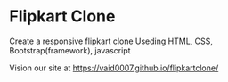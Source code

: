 # Flipkart Clone
Create a responsive flipkart clone
Useding HTML, CSS, Bootstrap(framework), javascript

Vision our site at https://vaid0007.github.io/flipkartclone/
